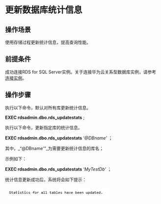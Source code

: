 # 更新数据库统计信息<a name="rds_09_0009"></a>

## 操作场景<a name="section10591036105210"></a>

使用存储过程更新统计信息，提高查询性能。

## 前提条件<a name="section10722125455214"></a>

成功连接RDS for SQL Server实例。关于连接华为云关系型数据库实例，请参考[连接实例](https://support.huaweicloud.com/qs-rds/rds_03_0007.html)。

## 操作步骤<a name="section79631819532"></a>

执行以下命令，默认对所有库更新统计信息。

**EXEC rdsadmin.dbo.rds\_updatestats**  ;

执行以下命令，更新指定库的统计信息。

**EXEC rdsadmin.dbo.rds\_updatestats**   ‘_@DBname'_   ；

其中，_“@DBname'“_为需要更新统计信息的库名；

示例如下：

**EXEC rdsadmin.dbo.rds\_updatestats**   ‘_MyTestDb'_   ；

统计信息更新成功后，系统将会如下提示：

![](figures/更新数据库统计信息.png)

